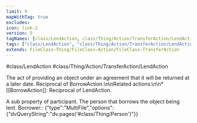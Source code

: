 ```yaml
---
limit: 9
mapWithTag: true
excludes:
icon: link-2
version: 5
tagNames: [class/LendAction, class/Thing/Action/TransferAction/LendAction, schema-org/LendAction]
tags: ["class/LendAction", "class/Thing/Action/TransferAction/LendAction"]
extends: FileClass~Thing/FileClass~Action/FileClass~TransferAction
---
```


#class/LendAction
#class/Thing/Action/TransferAction/LendAction


The act of providing an object under an agreement that it will be returned at a later date. Reciprocal of BorrowAction.\n\nRelated actions:\n\n\* [[BorrowAction]]: Reciprocal of LendAction.


A sub property of participant. The person that borrows the object being lent.
Borrower:: {"type":"MultiFile","options":{"dvQueryString":"dv.pages('#class/Thing/Person')"}}
